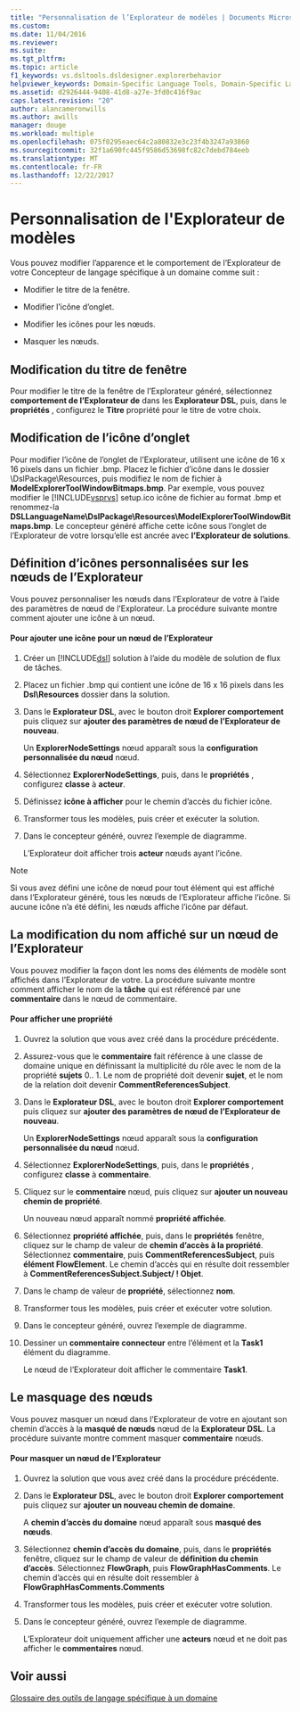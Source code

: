```yaml
---
title: "Personnalisation de l’Explorateur de modèles | Documents Microsoft"
ms.custom: 
ms.date: 11/04/2016
ms.reviewer: 
ms.suite: 
ms.tgt_pltfrm: 
ms.topic: article
f1_keywords: vs.dsltools.dsldesigner.explorerbehavior
helpviewer_keywords: Domain-Specific Language Tools, Domain-Specific Language Explorer
ms.assetid: d2926444-9408-41d8-a27e-3fd0c416f9ac
caps.latest.revision: "20"
author: alancameronwills
ms.author: awills
manager: douge
ms.workload: multiple
ms.openlocfilehash: 075f0295eaec64c2a80832e3c23f4b3247a93860
ms.sourcegitcommit: 32f1a690fc445f9586d53698fc82c7debd784eeb
ms.translationtype: MT
ms.contentlocale: fr-FR
ms.lasthandoff: 12/22/2017
---
```

# <a name="customizing-the-model-explorer"></a>Personnalisation de l'Explorateur de modèles
Vous pouvez modifier l’apparence et le comportement de l’Explorateur de votre Concepteur de langage spécifique à un domaine comme suit :  
  
-   Modifier le titre de la fenêtre.  
  
-   Modifier l’icône d’onglet.  
  
-   Modifier les icônes pour les nœuds.  
  
-   Masquer les nœuds.  
  
## <a name="changing-the-window-title"></a>Modification du titre de fenêtre  
 Pour modifier le titre de la fenêtre de l’Explorateur généré, sélectionnez **comportement de l’Explorateur de** dans les **Explorateur DSL**, puis, dans le **propriétés** , configurez le  **Titre** propriété pour le titre de votre choix.  
  
## <a name="changing-the-tab-icon"></a>Modification de l’icône d’onglet  
 Pour modifier l’icône de l’onglet de l’Explorateur, utilisent une icône de 16 x 16 pixels dans un fichier .bmp. Placez le fichier d’icône dans le dossier \DslPackage\Resources\, puis modifiez le nom de fichier à **ModelExplorerToolWindowBitmaps.bmp**. Par exemple, vous pouvez modifier le [!INCLUDE[vsprvs](../code-quality/includes/vsprvs_md.md)] setup.ico icône de fichier au format .bmp et renommez-la **DSLLanguageName\DslPackage\Resources\ModelExplorerToolWindowBitmaps.bmp**. Le concepteur généré affiche cette icône sous l’onglet de l’Explorateur de votre lorsqu’elle est ancrée avec **l’Explorateur de solutions**.  
  
## <a name="setting-custom-icons-on-explorer-nodes"></a>Définition d’icônes personnalisées sur les nœuds de l’Explorateur  
 Vous pouvez personnaliser les nœuds dans l’Explorateur de votre à l’aide des paramètres de nœud de l’Explorateur. La procédure suivante montre comment ajouter une icône à un nœud.  
  
#### <a name="to-add-an-icon-to-an-explorer-node"></a>Pour ajouter une icône pour un nœud de l’Explorateur  
  
1.  Créer un [!INCLUDE[dsl](../modeling/includes/dsl_md.md)] solution à l’aide du modèle de solution de flux de tâches.  
  
2.  Placez un fichier .bmp qui contient une icône de 16 x 16 pixels dans les **Dsl\Resources** dossier dans la solution.  
  
3.  Dans le **Explorateur DSL**, avec le bouton droit **Explorer comportement** puis cliquez sur **ajouter des paramètres de nœud de l’Explorateur de nouveau**.  
  
     Un **ExplorerNodeSettings** nœud apparaît sous la **configuration personnalisée du nœud** nœud.  
  
4.  Sélectionnez **ExplorerNodeSettings**, puis, dans le **propriétés** , configurez **classe** à **acteur**.  
  
5.  Définissez **icône à afficher** pour le chemin d’accès du fichier icône.  
  
6.  Transformer tous les modèles, puis créer et exécuter la solution.  
  
7.  Dans le concepteur généré, ouvrez l’exemple de diagramme.  
  
     L’Explorateur doit afficher trois **acteur** nœuds ayant l’icône.  
  
> [!NOTE]
>  Si vous avez défini une icône de nœud pour tout élément qui est affiché dans l’Explorateur généré, tous les nœuds de l’Explorateur affiche l’icône. Si aucune icône n’a été défini, les nœuds affiche l’icône par défaut.  
  
## <a name="changing-the-name-displayed-on-an-explorer-node"></a>La modification du nom affiché sur un nœud de l’Explorateur  
 Vous pouvez modifier la façon dont les noms des éléments de modèle sont affichés dans l’Explorateur de votre. La procédure suivante montre comment afficher le nom de la **tâche** qui est référencé par une **commentaire** dans le nœud de commentaire.  
  
#### <a name="to-display-a-property"></a>Pour afficher une propriété  
  
1.  Ouvrez la solution que vous avez créé dans la procédure précédente.  
  
2.  Assurez-vous que le **commentaire** fait référence à une classe de domaine unique en définissant la multiplicité du rôle avec le nom de la propriété **sujets** 0.. 1. Le nom de propriété doit devenir **sujet**, et le nom de la relation doit devenir **CommentReferencesSubject**.  
  
3.  Dans le **Explorateur DSL**, avec le bouton droit **Explorer comportement** puis cliquez sur **ajouter des paramètres de nœud de l’Explorateur de nouveau**.  
  
     Un **ExplorerNodeSettings** nœud apparaît sous la **configuration personnalisée du nœud** nœud.  
  
4.  Sélectionnez **ExplorerNodeSettings**, puis, dans le **propriétés** , configurez **classe** à **commentaire**.  
  
5.  Cliquez sur le **commentaire** nœud, puis cliquez sur **ajouter un nouveau chemin de propriété**.  
  
     Un nouveau nœud apparaît nommé **propriété affichée**.  
  
6.  Sélectionnez **propriété affichée**, puis, dans le **propriétés** fenêtre, cliquez sur le champ de valeur de **chemin d’accès à la propriété**. Sélectionnez **commentaire**, puis **CommentReferencesSubject**, puis **élément FlowElement**. Le chemin d’accès qui en résulte doit ressembler à **CommentReferencesSubject.Subject/ ! Objet**.  
  
7.  Dans le champ de valeur de **propriété**, sélectionnez **nom**.  
  
8.  Transformer tous les modèles, puis créer et exécuter votre solution.  
  
9. Dans le concepteur généré, ouvrez l’exemple de diagramme.  
  
10. Dessiner un **commentaire connecteur** entre l’élément et la **Task1** élément du diagramme.  
  
     Le nœud de l’Explorateur doit afficher le commentaire **Task1**.  
  
## <a name="hiding-nodes"></a>Le masquage des nœuds  
 Vous pouvez masquer un nœud dans l’Explorateur de votre en ajoutant son chemin d’accès à la **masqué de nœuds** nœud de la **Explorateur DSL**. La procédure suivante montre comment masquer **commentaire** nœuds.  
  
#### <a name="to-hide-an-explorer-node"></a>Pour masquer un nœud de l’Explorateur  
  
1.  Ouvrez la solution que vous avez créé dans la procédure précédente.  
  
2.  Dans le **Explorateur DSL**, avec le bouton droit **Explorer comportement** puis cliquez sur **ajouter un nouveau chemin de domaine**.  
  
     A **chemin d’accès du domaine** nœud apparaît sous **masqué des nœuds**.  
  
3.  Sélectionnez **chemin d’accès du domaine**, puis, dans le **propriétés** fenêtre, cliquez sur le champ de valeur de **définition du chemin d’accès**. Sélectionnez **FlowGraph**, puis **FlowGraphHasComments**. Le chemin d’accès qui en résulte doit ressembler à **FlowGraphHasComments.Comments**  
  
4.  Transformer tous les modèles, puis créer et exécuter votre solution.  
  
5.  Dans le concepteur généré, ouvrez l’exemple de diagramme.  
  
     L’Explorateur doit uniquement afficher une **acteurs** nœud et ne doit pas afficher le **commentaires** nœud.  
  
## <a name="see-also"></a>Voir aussi  
 [Glossaire des outils de langage spécifique à un domaine](http://msdn.microsoft.com/en-us/ca5e84cb-a315-465c-be24-76aa3df276aa)